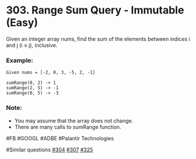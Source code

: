 # 303. Range Sum Query - Immutable (Easy)

Given an integer array nums, find the sum of the elements between indices i and j (i ≤ j), inclusive.

### Example:
```
Given nums = [-2, 0, 3, -5, 2, -1]

sumRange(0, 2) -> 1
sumRange(2, 5) -> -1
sumRange(0, 5) -> -3
```

### Note:
- You may assume that the array does not change.
- There are many calls to sumRange function.

#FB #GOOGL #ADBE #Palantir Technologies

#Similar questions [#304](../p304m/README.md) [#307](../p307m/README.md) [#325](../p325m/README.md)
